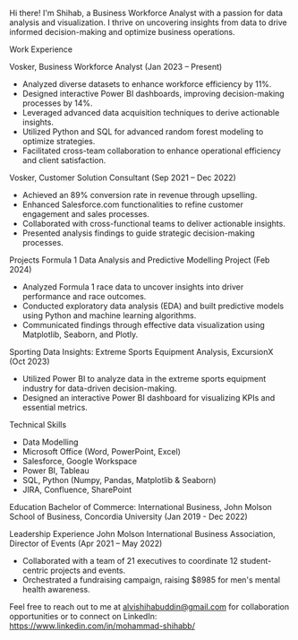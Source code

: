 Hi there! I'm Shihab, a Business Workforce Analyst with a passion for data analysis and visualization. I thrive on uncovering insights from data to drive informed decision-making and optimize business operations.

Work Experience

Vosker, Business Workforce Analyst (Jan 2023 – Present)
- Analyzed diverse datasets to enhance workforce efficiency by 11%.
- Designed interactive Power BI dashboards, improving decision-making processes by 14%.
- Leveraged advanced data acquisition techniques to derive actionable insights.
- Utilized Python and SQL for advanced random forest modeling to optimize strategies.
- Facilitated cross-team collaboration to enhance operational efficiency and client satisfaction.

 
Vosker, Customer Solution Consultant (Sep 2021 – Dec 2022)
- Achieved an 89% conversion rate in revenue through upselling.
- Enhanced Salesforce.com functionalities to refine customer engagement and sales processes.
- Collaborated with cross-functional teams to deliver actionable insights.
- Presented analysis findings to guide strategic decision-making processes.


Projects
Formula 1 Data Analysis and Predictive Modelling Project (Feb 2024)
- Analyzed Formula 1 race data to uncover insights into driver performance and race outcomes.
- Conducted exploratory data analysis (EDA) and built predictive models using Python and machine learning algorithms.
- Communicated findings through effective data visualization using Matplotlib, Seaborn, and Plotly.

Sporting Data Insights: Extreme Sports Equipment Analysis, ExcursionX (Oct 2023)
- Utilized Power BI to analyze data in the extreme sports equipment industry for data-driven decision-making.
- Designed an interactive Power BI dashboard for visualizing KPIs and essential metrics.


Technical Skills
- Data Modelling
- Microsoft Office (Word, PowerPoint, Excel)
- Salesforce, Google Workspace
- Power BI, Tableau
- SQL, Python (Numpy, Pandas, Matplotlib & Seaborn)
- JIRA, Confluence, SharePoint




Education
Bachelor of Commerce: International Business, John Molson School of Business, Concordia University (Jan 2019 - Dec 2022)



Leadership Experience
John Molson International Business Association, Director of Events (Apr 2021 – May 2022)
- Collaborated with a team of 21 executives to coordinate 12 student-centric projects and events.
- Orchestrated a fundraising campaign, raising $8985 for men's mental health awareness.


Feel free to reach out to me at alvishihabuddin@gmail.com for collaboration opportunities or to connect on LinkedIn: https://www.linkedin.com/in/mohammad-shihabb/
